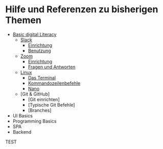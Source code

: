 # Hilfe und Referenzen zu bisherigen Themen

* [Basic digital Literacy](https://github.com/D02-1/help-and-reference/tree/main/1_bdl/)
    * [Slack](https://github.com/D02-1/help-and-reference/tree/main/1_bdl/1_slack)
        * [Einrichtung](https://github.com/D02-1/help-and-reference/blob/main/1_bdl/1_slack/setup.md)
        * [Benutzung](https://github.com/D02-1/help-and-reference/blob/main/1_bdl/1_slack/usage.md)
    * [Zoom](https://github.com/D02-1/help-and-reference/blob/main/1_bdl/2_zoom)
        * [Einrichtung](https://github.com/D02-1/help-and-reference/blob/main/1_bdl/2_zoom/setup.md)
        * [Fragen und Antworten](https://github.com/D02-1/help-and-reference/blob/main/1_bdl/2_zoom/questions.md)
    * [Linux](https://github.com/D02-1/help-and-reference/blob/main/1_bdl/3_linux)
        * [Das Terminal](https://github.com/D02-1/help-and-reference/blob/main/1_bdl/3_linux/terminal.md)
        * [Kommandozeilenbefehle](https://github.com/D02-1/help-and-reference/blob/main/1_bdl/3_linux/shell.md)
        * [Nano](https://github.com/D02-1/help-and-reference/blob/main/1_bdl/3_linux/nano.md)
    * [Git & GitHub]
        * [Git einrichten]
        * [Typische Git Befehle]
        * [Branches]
* UI Basics
* Programming Basics
* SPA
* Backend

TEST
